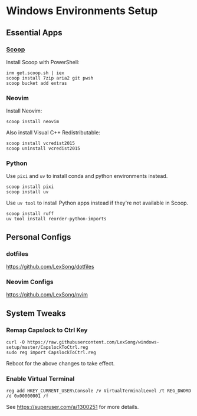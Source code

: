 # Windows Environments Setup

## Essential Apps

### [Scoop](https://scoop.sh/)

Install Scoop with PowerShell:

    irm get.scoop.sh | iex
    scoop install 7zip aria2 git pwsh
    scoop bucket add extras

### Neovim

Install Neovim:

    scoop install neovim

Also install Visual C++ Redistributable:

    scoop install vcredist2015
    scoop uninstall vcredist2015

### Python

Use `pixi` and `uv` to install conda and python environments instead.

    scoop install pixi
    scoop install uv

Use `uv tool` to install Python apps instead if they're not available in Scoop.

    scoop install ruff
    uv tool install reorder-python-imports

## Personal Configs

### dotfiles

https://github.com/LexSong/dotfiles

### Neovim Configs

https://github.com/LexSong/nvim

## System Tweaks

### Remap Capslock to Ctrl Key

    curl -O https://raw.githubusercontent.com/LexSong/windows-setup/master/CapslockToCtrl.reg
    sudo reg import CapslockToCtrl.reg

Reboot for the above changes to take effect.

### Enable Virtual Terminal

    reg add HKEY_CURRENT_USER\Console /v VirtualTerminalLevel /t REG_DWORD /d 0x00000001 /f

See https://superuser.com/a/1300251 for more details.
